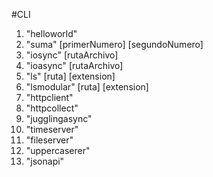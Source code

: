 #CLI

1. "helloworld"
2. "suma" [primerNumero] [segundoNumero]
3. "iosync" [rutaArchivo]
4. "ioasync" [rutaArchivo]
5. "ls" [ruta] [extension]
6. "lsmodular" [ruta] [extension]
7. "httpclient"
8. "httpcollect"
9. "jugglingasync"
10. "timeserver"
11. "fileserver"
12. "uppercaserer"
13. "jsonapi"
